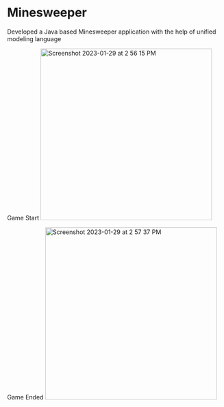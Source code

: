 # Minesweeper
Developed a Java based Minesweeper application with the help of unified modeling language

Game Start
<img width="400" alt="Screenshot 2023-01-29 at 2 56 15 PM" src="https://user-images.githubusercontent.com/22619455/215360450-d7517193-5e45-4700-9e90-a8f6401fb205.png">

Game Ended
<img width="401" alt="Screenshot 2023-01-29 at 2 57 37 PM" src="https://user-images.githubusercontent.com/22619455/215360494-bf81640f-6ec1-424b-92df-7af8b69d0d16.png">
